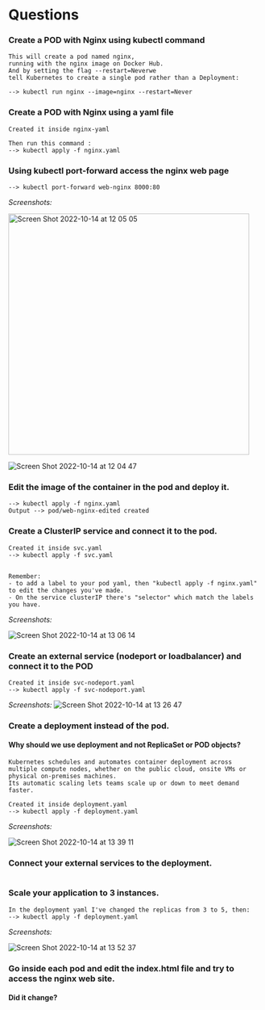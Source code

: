 # Questions 

### Create a POD with Nginx using kubectl command
```
This will create a pod named nginx, 
running with the nginx image on Docker Hub. 
And by setting the flag --restart=Neverwe 
tell Kubernetes to create a single pod rather than a Deployment:

--> kubectl run nginx --image=nginx --restart=Never
```

### Create a POD with Nginx using a yaml file
```
Created it inside nginx-yaml

Then run this command :
--> kubectl apply -f nginx.yaml 
```


### Using kubectl port-forward access the nginx web page
```
--> kubectl port-forward web-nginx 8000:80
```
*Screenshots:*

<img width="478" alt="Screen Shot 2022-10-14 at 12 05 05" src="https://user-images.githubusercontent.com/43513994/195813596-00ecc2b7-41be-40ab-adc7-c6a41391ac68.png">

![Screen Shot 2022-10-14 at 12 04 47](https://user-images.githubusercontent.com/43513994/195813608-2120de2e-8cf8-4cc9-9a9e-88c3d7bd7d75.png)


### Edit the image of the container in the pod and deploy it.
```
--> kubectl apply -f nginx.yaml
Output --> pod/web-nginx-edited created
```

### Create a ClusterIP service and connect it to the pod.
```
Created it inside svc.yaml
--> kubectl apply -f svc.yaml


Remember: 
- to add a label to your pod yaml, then "kubectl apply -f nginx.yaml" to edit the changes you've made.
- On the service clusterIP there's "selector" which match the labels you have.
```
*Screenshots:*

![Screen Shot 2022-10-14 at 13 06 14](https://user-images.githubusercontent.com/43513994/195821332-3a17dc16-0d91-4cd3-910b-8a687b0645d7.png)


### Create an external service (nodeport or loadbalancer) and connect it to the POD
```
Created it inside svc-nodeport.yaml
--> kubectl apply -f svc-nodeport.yaml
```
*Screenshots:*
![Screen Shot 2022-10-14 at 13 26 47](https://user-images.githubusercontent.com/43513994/195825637-2e31655f-c0cd-4224-8a77-621b058ef94b.png)


### Create a deployment instead of the pod.
#### Why should we use deployment and not ReplicaSet or POD objects?
```
Kubernetes schedules and automates container deployment across multiple compute nodes, whether on the public cloud, onsite VMs or physical on-premises machines.
Its automatic scaling lets teams scale up or down to meet demand faster.
```
```
Created it inside deployment.yaml 
--> kubectl apply -f deployment.yaml 
```
*Screenshots:*

![Screen Shot 2022-10-14 at 13 39 11](https://user-images.githubusercontent.com/43513994/195828065-f4c43a4f-5921-4ac0-aaa0-44683c31d61b.png)


### Connect your external services to the deployment.
```
```


### Scale your application to 3 instances.
```
In the deployment yaml I've changed the replicas from 3 to 5, then:
--> kubectl apply -f deployment.yaml
```
*Screenshots:*

![Screen Shot 2022-10-14 at 13 52 37](https://user-images.githubusercontent.com/43513994/195830583-d5e7d5a2-2160-4e9f-8fec-3f223e58b730.png)

### Go inside each pod and edit the index.html file and try to access the nginx web site. 
#### Did it change?
```
```